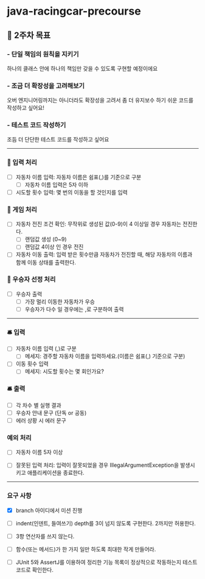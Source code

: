 # java-racingcar-precourse
## 📌 2주차 목표
###  - 단일 책임의 원칙을 지키기
하나의 클래스 안에 하나의 책임만 갖을 수 있도록 구현할 예정이에요
### -  조금 더 확장성을 고려해보기
오버 엔지니어링까지는 아니더라도 확장성을 고려서 좀 더 유지보수 하기 쉬운 코드를 작성하고 싶어요!
### - 테스트 코드 작성하기 
조듬 더 단단한 테스트 코드를 작성하고 싶어요

----------------------------------------------------------------------------------------------------
### 💬 입력 처리
- [ ] 자동차 이름 입력: 자동차 이름은 쉼표(,)를 기준으로 구분 
    - [ ] 자동차 이름 입력은 5자 이하
- [ ] 시도할 횟수 입력: 몇 번의 이동을 할 것인지를 입력
### 💬 게임 처리 
- [ ] 자동차 전진 조건 확인: 무작위로 생성된 값(0-9)이 4 이상일 경우 자동차는 전진한다.
    - [ ] 랜덤값 생성 (0~9)
    - [ ] 랜덤값 4이상 인 경우 전진
- [ ] 자동차 이동 출력: 입력 받은 횟수만큼 자동차가 전진할 때, 해당 자동차의 이름과 함께 이동 상태를 출력한다.
### 💬 우승자 선정 처리  
- [ ] 우승자 출력
    - [ ] 가장 멀리 이동한 자동차가 우승
    - [ ] 우승자가 다수 일 경우에는 ,로 구분하여 출력
------------------
### 🛎️ 입력 
- [ ] 자동차 이름 입력 (,)로 구분
    - [ ] 메세지: 경주할 자동차 이름을 입력하세요.(이름은 쉼표(,) 기준으로 구분)
- [ ] 이동 횟수 입력
    - [ ] 메세지: 시도할 횟수는 몇 회인가요?
### 🛎️ 출력  
- [ ] 각 차수 별 실행 결과
- [ ] 우승자 안내 문구 (단독 or 공동)
- [ ] 에러 상황 시 에러 문구

### 예외 처리
- [ ] 자동차 이름 5자 이상
- [ ] 잘못된 입력 처리: 입력이 잘못되었을 경우 IllegalArgumentException을 발생시키고 애플리케이션을 종료한다.


-----
### 요구 사항 
- [x] branch 아이디에서 미션 진행
- [ ] indent(인덴트, 들여쓰기) depth를 3이 넘지 않도록 구현한다. 2까지만 허용한다.
- [ ] 3항 연산자를 쓰지 않는다.
- [ ] 함수(또는 메서드)가 한 가지 일만 하도록 최대한 작게 만들어라.
- [ ] JUnit 5와 AssertJ를 이용하여 정리한 기능 목록이 정상적으로 작동하는지 테스트 코드로 확인한다.




